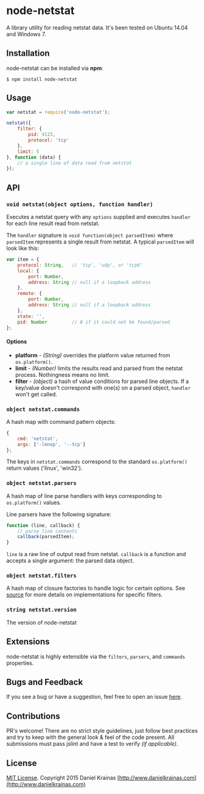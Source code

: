 # node-netstat

A library utility for reading netstat data. It's been tested on Ubuntu 14.04 and Windows 7. 

## Installation

node-netstat can be installed via **npm**:

	$ npm install node-netstat

## Usage

```js
var netstat = require('node-netstat');

netstat({
	filter: {
		pid: 4123,
		protocol: 'tcp'
	},
	limit: 5
}, function (data) {
    // a single line of data read from netstat
});
```

## API

### `void netstat(object options, function handler)`

Executes a netstat query with any `options` supplied and executes `handler` for each line result read from netstat.

The `handler` signature is `void function(object parsedItem)` where `parsedItem` represents a single result from netstat. A typical `parsedItem` will look like this:

```js
var item = {
    protocol: String,   // 'tcp', 'udp', or 'tcp6'
    local: {
		port: Number,
		address: String // null if a loopback address
	},
    remote: {
		port: Number,
		address: String // null if a loopback address
	},
    state: '',
    pid: Number         // 0 if it could not be found/parsed
};
```

#### Options

- **platform** - *(String)* overrides the platform value returned from `os.platform()`.
- **limit** - *(Number)* limits the results read and parsed from the netstat process. Nothingness means no limit. 
- **filter** - *(object)* a hash of value conditions for parsed line objects. If a key/value doesn't correspond with one(s) on a parsed object, `handler` won't get called.


### `object netstat.commands`

A hash map with command pattern objects:

```js
{
	cmd: 'netstat',
	args: ['-lmnop', '--tcp']
};
```

The keys in `netstat.commands` correspond to the standard `os.platform()` return values ('linux', 'win32').

### `object netstat.parsers`

A hash map of line parse handlers with keys corresponding to `os.platform()` values.

Line parsers have the following signature:

```js
function (line, callback) {
	// parse line contents
	callback(parsedItem);
}
```

`line` is a raw line of output read from netstat. `callback` is a function and accepts a single argument: the parsed data object.

### `object netstat.filters`

A hash map of closure factories to handle logic for certain options. See [source](https://github.com/danielkrainas/node-netstat/blob/master/lib/filters.js) for more details on implementations for specific filters.


### `string netstat.version`

The version of node-netstat

## Extensions

node-netstat is highly extensible via the `filters`, `parsers`, and `commands` properties. 

## Bugs and Feedback

If you see a bug or have a suggestion, feel free to open an issue [here](https://github.com/danielkrainas/node-netstat/issues).

## Contributions

PR's welcome! There are no strict style guidelines, just follow best practices and try to keep with the general look & feel of the code present. All submissions must pass jslint and have a test to verify *(if applicable)*.

## License

[MIT License](http://opensource.org/licenses/MIT). Copyright 2015 Daniel Krainas [http://www.danielkrainas.com](http://www.danielkrainas.com)
